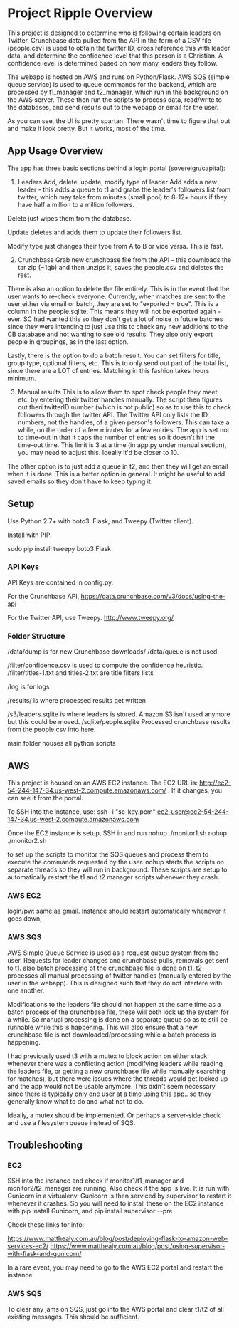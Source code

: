 # Project Ripple Overview

This project is designed to determine who is following certain leaders on Twitter.  Crunchbase data pulled from the API in the form of a CSV file (people.csv) is used to obtain the twitter ID, cross reference this with leader data, and determine the confidence level that this person is a Christian.  A confidence level is determined based on how many leaders they follow.

The webapp is hosted on AWS and runs on Python/Flask.  AWS SQS (simple queue service) is used to queue commands for the backend, which are processed by t1_manager and t2_manager, which run in the background on the AWS server.  These then run the scripts to process data, read/write to the databases, and send results out to the webapp or email for the user.

As you can see, the UI is pretty spartan.  There wasn't time to figure that out and make it look pretty.  But it works, most of the time.

## App Usage Overview
The app has three basic sections behind a login portal (sovereign/capital):

1) Leaders
Add, delete, update, modify type of leader
Add adds a new leader - this adds a queue to t1 and grabs the leader's followers list from twitter, which may take from minutes (small pool) to 8-12+ hours if they have half a million to a million followers.

Delete just wipes them from the database.

Update deletes and adds them to update their followers list.

Modify type just changes their type from A to B or vice versa.  This is fast.

2) Crunchbase
Grab new crunchbase file from the API - this downloads the tar zip (~1gb) and then unzips it, saves the people.csv and deletes the rest.

There is also an option to delete the file entirely.  This is in the event that the user wants to re-check everyone.  Currently, when matches are sent to the user either via email or batch, they are set to "exported = true".  This is a column in the people.sqlite.  This means they will not be exported again - ever.  SC had wanted this so they don't get a lot of noise in future batches since they were intending to just use this to check any new additions to the CB database and not wanting to see old results.  They also only export people in groupings, as in the last option.

Lastly, there is the option to do a batch result.  You can set filters for title, group type, optional filters, etc.  This is to only send out part of the total list, since there are a LOT of entries.  Matching in this fashion takes hours minimum.

3) Manual results
This is to allow them to spot check people they meet, etc.  by entering their twitter handles manually.  The script then figures out theri twitterID number (which is not public) so as to use this to check followers through the twitter API. The Twitter API only lists the ID numbers, not the handles, of a given person's followers.  This can take a while, on the order of a few minutes for a few entries.  The app is set not to time-out in that it caps the number of entries so it doesn't hit the time-out time.  This limit is 3 at a time (in app.py under manual section), you may need to adjust this.  Ideally it'd be closer to 10.  

The other option is to just add a queue in t2, and then they will get an email when it is done.  This is a better option in general.  It might be useful to add saved emails so they don't have to keep typing it.

## Setup

Use Python 2.7+ with boto3, Flask, and Tweepy (Twitter client).  

Install with PIP.

sudo pip install tweepy boto3 Flask

### API Keys
API Keys are contained in config.py.

For the Crunchbase API, https://data.crunchbase.com/v3/docs/using-the-api

For the Twitter API, use Tweepy.  http://www.tweepy.org/

### Folder Structure

/data/dump is for new Crunchbase downloads/
/data/queue is not used

/filter/confidence.csv is used to compute the confidence heuristic.
/filter/titles-1.txt and titles-2.txt are title filters lists

/log is for logs

/results/ is where processed results get written

/s3/leaders.sqlite is where leaders is stored.  Amazon S3 isn't used anymore but this could be moved.
/sqlite/people.sqlite Processed crunchbase results from the people.csv into here.

main folder houses all python scripts

## AWS

This project is housed on an AWS EC2 instance.  The EC2 URL is: http://ec2-54-244-147-34.us-west-2.compute.amazonaws.com/ .  If it changes, you can see it from the portal.

To SSH into the instance, use:
ssh -i "sc-key.pem" ec2-user@ec2-54-244-147-34.us-west-2.compute.amazonaws.com

Once the EC2 instance is setup, SSH in and run 
nohup ./monitor1.sh
nohup ./monitor2.sh 
 
to set up the scripts to monitor the SQS queues and process them to execute the commands requested by the user.  nohup starts the scripts on separate threads so they will run in background.  These scripts are setup to automatically restart the t1 and t2 manager scripts whenever they crash.  


### AWS EC2

login/pw: same as gmail.  Instance should restart automatically whenever it goes down, 

### AWS SQS

AWS Simple Queue Service is used as a request queue system from the user.  Requests for leader changes and crunchbase pulls, removals get sent to t1.  also batch processing of the crunchbase file is done on t1.  t2 processes all manual processing of twitter handles (manually entered by the user in the webapp).  This is designed such that they do not interfere with one another.

Modifications to the leaders file should not happen at the same time as a batch process of the crunchbase file, these will both lock up the system for a while.  So manual processing is done on a separate queue so as to still be runnable while this is happening.  This will also ensure that a new crunchbase file is not downloaded/processing while a batch process is happening.  

I had previously used t3 with a mutex to block action on either stack whenever there was a conflicting action (modifying leaders while reading the leaders file, or getting a new crunchbase file while manually searching for matches), but there were issues where the threads would get locked up and the app would not be usable anymore.  This didn't seem necessary since there is typically only one user at a time using this app.. so they generally know what to do and what not to do.

Ideally, a mutex should be implemented.  Or perhaps a server-side check and use a filesystem queue instead of SQS.

## Troubleshooting

### EC2
SSH into the instance and check if monitor1/t1_manager and monitor2/t2_manager are running.  Also check if the app is live.  It is run with Gunicorn in a virtualenv.  Gunicorn is then serviced by supervisor to restart it whenever it crashes.  So you will need to install these on the EC2 instance with pip install Gunicorn, and pip install supervisor --pre

Check these links for info:

https://www.matthealy.com.au/blog/post/deploying-flask-to-amazon-web-services-ec2/
https://www.matthealy.com.au/blog/post/using-supervisor-with-flask-and-gunicorn/

In a rare event, you may need to go to the AWS EC2 portal and restart the instance.  

### AWS SQS
To clear any jams on SQS, just go into the AWS portal and clear t1/t2 of all existing messages.  This should be sufficient.
